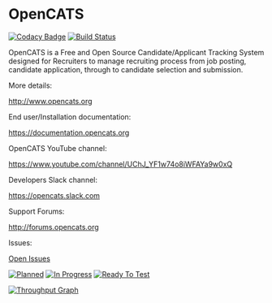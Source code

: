 # OpenCATS
[![Codacy Badge](https://api.codacy.com/project/badge/Grade/948d67033d624e9382a332af20339c00)](https://www.codacy.com/app/OpenCATS/OpenCATS?utm_source=github.com&amp;utm_medium=referral&amp;utm_content=opencats/OpenCATS&amp;utm_campaign=Badge_Grade)
[![Build Status](https://app.travis-ci.com/opencats/OpenCATS.svg?branch=master)](https://app.travis-ci.com/opencats/OpenCATS)

OpenCATS is a Free and Open Source Candidate/Applicant Tracking System designed for Recruiters to manage recruiting process from job posting, candidate application, through to candidate selection and submission.

More details: 

<http://www.opencats.org>

End user/Installation  documentation:

<https://documentation.opencats.org>

OpenCATS YouTube channel:

<https://www.youtube.com/channel/UChJ_YF1w74o8iWFAYa9w0xQ>

Developers Slack channel:

<https://opencats.slack.com>

Support Forums:

<http://forums.opencats.org>

Issues:

[Open Issues](https://github.com/opencats/OpenCATS/issues?q=is%3Aopen)

[![Planned](https://badge.waffle.io/opencats/opencats.svg?label=waffle:%20ready&title=Planed)](http://waffle.io/opencats/opencats)
[![In Progress](https://badge.waffle.io/opencats/opencats.svg?label=waffle:%20in%20progress&title=In%20Progress)](http://waffle.io/opencats/opencats)
[![Ready To Test](https://badge.waffle.io/opencats/opencats.svg?label=waffle:%20ready%20to%20test&title=Ready%20To%20Test)](http://waffle.io/opencats/opencats)


[![Throughput Graph](https://graphs.waffle.io/opencats/opencats/throughput.svg)](https://waffle.io/opencats/opencats/metrics/throughput)

